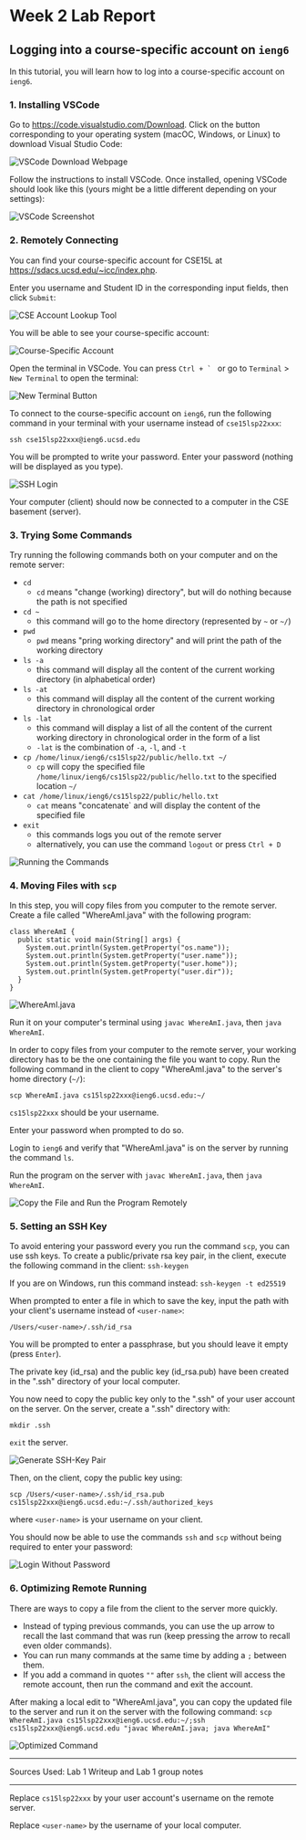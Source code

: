 # Week 2 Lab Report

## Logging into a course-specific account on `ieng6`

In this tutorial, you will learn how to log into a course-specific account on `ieng6`.

### 1. Installing VSCode

Go to https://code.visualstudio.com/Download. Click on the button corresponding to your operating system (macOC, Windows, or Linux) to download Visual Studio Code: 

![VSCode Download Webpage][Download VSCode]

Follow the instructions to install VSCode. Once installed, opening VSCode should look like this (yours might be a little different depending on your settings): 

![VSCode Screenshot][VSCode Screenshot]

### 2. Remotely Connecting

You can find your course-specific account for CSE15L at https://sdacs.ucsd.edu/~icc/index.php. 

Enter you username and Student ID in the corresponding input fields, then click `Submit`: 

![CSE Account Lookup Tool][Account Lookup Tool]

You will be able to see your course-specific account: 

![Course-Specific Account][CSE Account]

Open the terminal in VSCode. You can press ``Ctrl + ` `` or go to `Terminal` > `New Terminal` to open the terminal: 

![New Terminal Button][New Terminal Button]

To connect to the course-specific account on `ieng6`, run the following command in your terminal with your username instead of `cse15lsp22xxx`: 

`ssh cse15lsp22xxx@ieng6.ucsd.edu`

You will be prompted to write your password. Enter your password (nothing will be displayed as you type).

![SSH Login][SSH Login]

Your computer (client) should now be connected to a computer in the CSE basement (server).

### 3. Trying Some Commands

Try running the following commands both on your computer and on the remote server: 
* `cd`
  * `cd` means "change (working) directory", but will do nothing because the path is not specified
* `cd ~`
  * this command will go to the home directory (represented by `~` or `~/`)
* `pwd`
  * `pwd` means "pring working directory" and will print the path of the working directory
* `ls -a`
  * this command will display all the content of the current working directory (in alphabetical order)
* `ls -at`
  * this command will display all the content of the current working directory in chronological order
* `ls -lat`
  * this command will display a list of all the content of the current working directory in chronological order in the form of a list
  * `-lat` is the combination of `-a`, `-l`, and `-t`
* `cp /home/linux/ieng6/cs15lsp22/public/hello.txt ~/`
  * `cp` will copy the specified file `/home/linux/ieng6/cs15lsp22/public/hello.txt` to the specified location `~/`
* `cat /home/linux/ieng6/cs15lsp22/public/hello.txt`
  * `cat` means "concatenate` and will display the content of the specified file
* `exit`
  * this commands logs you out of the remote server
  * alternatively, you can use the command `logout` or press `Ctrl + D`

![Running the Commands][Run Commands]

### 4. Moving Files with `scp`

In this step, you will copy files from you computer to the remote server. Create a file called "WhereAmI.java" with the following program: 
```
class WhereAmI {
  public static void main(String[] args) {
    System.out.println(System.getProperty("os.name"));
    System.out.println(System.getProperty("user.name"));
    System.out.println(System.getProperty("user.home"));
    System.out.println(System.getProperty("user.dir"));
  }
}
```

![WhereAmI.java][Program File]

Run it on your computer's terminal using `javac WhereAmI.java`, then `java WhereAmI`.

In order to copy files from your computer to the remote server, your working directory has to be the one containing the file you want to copy. 
Run the following command in the client to copy "WhereAmI.java" to the server's home directory (`~/`): 

`scp WhereAmI.java cs15lsp22xxx@ieng6.ucsd.edu:~/`

`cs15lsp22xxx` should be your username.

Enter your password when prompted to do so.

Login to `ieng6` and verify that "WhereAmI.java" is on the server by running the command `ls`.

Run the program on the server with `javac WhereAmI.java`, then `java WhereAmI`.

![Copy the File and Run the Program Remotely][Run SCP]

### 5. Setting an SSH Key

To avoid entering your password every you run the command `scp`, you can use ssh keys. 
To create a public/private rsa key pair, in the client, execute the following command in the client: 
`ssh-keygen`

If you are on Windows, run this command instead: 
`ssh-keygen -t ed25519`

When prompted to enter a file in which to save the key, input the path with your client's username instead of `<user-name>`: 

`/Users/<user-name>/.ssh/id_rsa`

You will be prompted to enter a passphrase, but you should leave it empty (press `Enter`).

The private key (id_rsa) and the public key (id_rsa.pub) have been created in the ".ssh" directory of your local computer.

You now need to copy the public key only to the ".ssh" of your user account on the server.
On the server, create a ".ssh" directory with: 

`mkdir .ssh`

`exit` the server.

![Generate SSH-Key Pair][SSH Keys] 

Then, on the client, copy the public key using: 

`scp /Users/<user-name>/.ssh/id_rsa.pub cs15lsp22xxx@ieng6.ucsd.edu:~/.ssh/authorized_keys`

where `<user-name>` is your username on your client.

You should now be able to use the commands `ssh` and `scp` without being required to enter your password: 

![Login Without Password][Login Without Password]

### 6. Optimizing Remote Running

There are ways to copy a file from the client to the server more quickly. 
- Instead of typing previous commands, you can use the up arrow to recall the last command that was run (keep pressing the arrow to recall even older commands). 
- You can run many commands at the same time by adding a `;` between them. 
- If you add a command in quotes `""` after `ssh`, the client will access the remote account, then run the command and exit the account.
  
After making a local edit to "WhereAmI.java", you can copy the updated file to the server and run it on the server with the following command: 
`scp WhereAmI.java cs15lsp22xxx@ieng6.ucsd.edu:~/;ssh cs15lsp22xxx@ieng6.ucsd.edu "javac WhereAmI.java; java WhereAmI"`

![Optimized Command][Optimized Command]

---

Sources Used: Lab 1 Writeup and Lab 1 group notes

---

Replace `cs15lsp22xxx` by your user account's username on the remote server.
  
Replace `<user-name>` by the username of your local computer.

[Download VSCode]: Images/lab-report-1-week-2-screenshots/download-vscode.png
[VSCode Screenshot]: Images/lab-report-1-week-2-screenshots/vscode.png
[Account Lookup Tool]: Images/lab-report-1-week-2-screenshots/account-lookup.png
[CSE Account]: Images/lab-report-1-week-2-screenshots/cse-account-lookup.png
[SSH Login]: Images/lab-report-1-week-2-screenshots/ssh-login.png
[Exit Server]: Images/lab-report-1-week-2-screenshots/exit-server.png
[New Terminal Button]: Images/lab-report-1-week-2-screenshots/new-terminal-button.png
[Run Commands]: Images/lab-report-1-week-2-screenshots/run-commands.png
[Program File]: Images/lab-report-1-week-2-screenshots/program-file.png
[Run SCP]: Images/lab-report-1-week-2-screenshots/run-scp.png
[SSH Keys]: Images/lab-report-1-week-2-screenshots/ssh-keys.png
[Login Without Password]: Images/lab-report-1-week-2-screenshots/login-without-password.png
[Optimized Command]: Images/lab-report-1-week-2-screenshots/optimized-command.png
